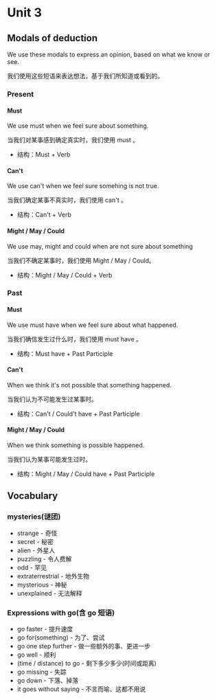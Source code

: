 # Unit 3

## Modals of deduction

We use these modals to express an opinion, based on what we know or see.

我们使用这些短语来表达想法，基于我们所知道或看到的。

### Present

#### Must

We use must when we feel sure about something.

当我们对某事感到确定真实时，我们使用 must 。

- 结构：Must + Verb

#### Can't

We use can't when we feel sure somehing is not true.

当我们确定某事不真实时，我们使用 can't 。

- 结构：Can't + Verb

#### Might / May / Could

We use may, might and could when are not sure about something

当我们不确定某事时，我们使用 Might / May / Could。

- 结构：Might / May / Could + Verb

### Past

#### Must

We use must have when we feel sure about what happened.

当我们确信发生过什么时，我们使用 must have 。

- 结构：Must have + Past Participle

#### Can't

When we think it's not possible that something happened.

当我们认为不可能发生过某事时。

- 结构：Can't / Could't have + Past Participle

#### Might / May / Could

When we think something is possible happened.

当我们认为某事可能发生过时。

- 结构：Might / May / Could have + Past Participle

## Vocabulary

### mysteries(谜团)

- strange - 奇怪
- secret - 秘密
- alien - 外星人
- puzzling - 令人费解
- odd - 罕见
- extraterrestrial - 地外生物
- mysterious - 神秘
- unexplained - 无法解释

### Expressions with go(含 go 短语)

- go faster - 提升速度
- go for(something) - 为了、尝试
- go one step further - 做一些额外的事、更进一步
- go well - 顺利
- (time / distance) to go - 剩下多少多少(时间或距离)
- go missing - 失踪
- go down - 下落、掉落
- it goes without saying - 不言而喻、这都不用说